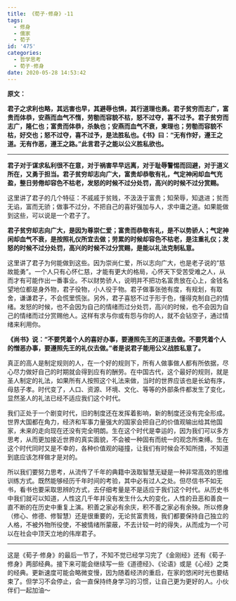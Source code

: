 ```yaml
---
title: 《荀子·修身》-11
tags:
  - 修身
  - 儒家
  - 荀子
id: '475'
categories:
  - 哲学思考
  - 荀子·修身
date: 2020-05-28 14:53:42
---
```


**原文：**

**君子之求利也略，其远害也早，其避辱也惧，其行道理也勇。君子贫穷而志广，富贵而体恭，安燕而血气不惰，劳勌而容貌不枯，怒不过夺，喜不过予。君子贫穷而志广，隆仁也；富贵而体恭，杀埶也；安燕而血气不衰，柬理也；劳勌而容貌不枯，好交也；怒不过夺，喜不过予，是法胜私也。《书》曰：“无有作好，遵王之道。无有作恶，遵王之路。”此言君子之能以公义胜私欲也。**
<!-- more -->
* * *

**君子对于谋求私利很不在意，对于祸害早早远离，对于耻辱警惕而回避，对于道义所在，又勇于担当。君子贫穷却志向广大，富贵却恭敬有礼，气定神闲却血气充盈，整日劳倦却容色不枯老，发怒的时候不过分处罚，高兴的时候不过分赏赐。**

这里讲了君子的几个特征：不戚戚于贫贱，不汲汲于富贵；知荣辱，知退进；贫而无谄，富而无骄；做事不过分，不把自己的喜好强加与人，求中庸之道。如果能做到这些，可以说是一个君子了。

**君子贫穷却志向广大，是因为尊崇仁爱；富贵而恭敬有礼，是不以势骄人；气定神闲却血气不衰，是按照礼仪所宜去做；劳累的时候却容色不枯老，是注重礼仪；发怒的时候不过分处罚，高兴的时候不过分赏赐，是能以礼法克制私意。**

这里讲了君子为何能做到这些。因为崇尚仁爱，所以志向广大，也是老子说的“慈故能勇”。一个人只有心怀仁慈，才能有更大的格局，心怀天下受苦受难之人，从而才有可能作出一番事业。不以财势骄人，说明并不把功名富贵放在心上，金钱名望地位都是身外物，君子役物，小人役于物。君子做事张弛有度，有规划，有取舍，谦谦君子，不会慌里慌张。另外，君子喜怒不过于形于色，懂得克制自己的情绪。发怒的时候，也不会因为自己的情绪而过分处罚，高兴的时候，也不会因为自己的情绪而过分赏赐他人。这样有求与你或有怨与你的人，就不会钻空子，通过情绪来利用你。

**《尚书》说：“不要凭着个人的喜好办事，要遵照先王的正道去做。不要凭着个人的憎恶办事，要遵照先王的礼仪去做。”者是说君子能用公义战胜私意了。**

真正的高人是制定规则的人，在一个好的规则下，所有人做事做人都有所依据，尽心尽力做好自己的时期就会得到应有的酬劳。在中国古代，这个最好的规则，就是圣人制定的礼法，如果所有人按照这个礼法来做，当时的世界应该也是长幼有序，母慈子孝。时代变了，人口、资源、环境、文化、等等的外部条件都发生了变化，显然圣人的礼法已经不适应我们这个时代。

我们正处于一个剧变时代，旧的制度还在发挥着影响，新的制度还没有完全形成。世界大国都在角力，经济和军事力量强大的国家会把自己的价值观输出给其他国家，未来的走向现在还没有完全明朗。生在这个时代是幸运的，因为我们可以多方思考，从而更加接近世界的真实面貌，不会被一种固有而统一的观念所束缚。生在这个时代同时又是不幸的，各种价值观的碰撞，让我们有时候会不知所措，不知道到底应该怎样做才是对的。

所以我们要努力思考，从流传了千年的典籍中汲取智慧无疑是一种非常高效的思维训练方式。既然能够经历千年时间的考验，其中必有过人之处。但尽信书不如无书，看书也要采取思辨的方式，去仔细考量是不是适应于我们这个时代。从历史书中我们就可以知道，人性这几千年并没有发生什么大的变化，人性的丑恶和善良一直不断的在历史中重复上演。积善之家必有余庆，积不善之家必有余殃。所以修身（修心、修德、修智慧）还是很重要的，无论贫富贵贱，我们都要保持自己独立的人格，不被外物所役使，不被情绪所蒙蔽，不去计较一时的得失，从而成为一个可以在社会中顶天立地的伟岸君子。

* * *

这是《荀子·修身》的最后一节了，不知不觉已经学习完了《金刚经》还有《荀子·修身》两部经典。接下来可能会继续写一些《道德经》、《论语》或是《心经》之类的经典。更新速度可能会略微变慢，因为随着经济的重启，在家的悠闲时光也要结束了。但学习不会停止，会一直保持终身学习的习惯，让自己更为更好的人。小伙伴们一起加油～

